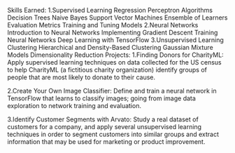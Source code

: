 Skills Earned:
1.Supervised Learning
Regression
Perceptron Algorithms
Decision Trees
Naive Bayes
Support Vector Machines
Ensemble of Learners
Evaluation Metrics
Training and Tuning Models
2.Neural Networks
Introduction to Neural Networks
Implementing Gradient Descent
Training Neural Networks
Deep Learning with TensorFlow
3.Unsupervised Learning
Clustering
Hierarchical and Density-Based Clustering
Gaussian Mixture Models
Dimensionality Reduction
Projects:
1.Finding Donors for CharityML:
Apply supervised learning techniques on data collected for the US census to help CharityML (a fictitious charity organization) identify groups of people that are most likely to donate to their cause.

2.Create Your Own Image Classifier:
Define and train a neural network in TensorFlow that learns to classify images; going from image data exploration to network training and evaluation.

3.Identify Customer Segments with Arvato:
Study a real dataset of customers for a company, and apply several unsupervised learning techniques in order to segment customers into similar groups and extract information that may be used for marketing or product improvement.
